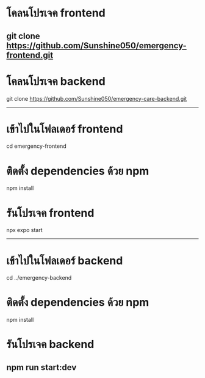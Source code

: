 # โคลนโปรเจค frontend
git clone https://github.com/Sunshine050/emergency-frontend.git
---------------------------------------------------------------------------

# โคลนโปรเจค backend
git clone https://github.com/Sunshine050/emergency-care-backend.git

---------------------------------------------------------------------------

# เข้าไปในโฟลเดอร์ frontend
cd emergency-frontend

# ติดตั้ง dependencies ด้วย npm
npm install

# รันโปรเจค frontend
npx expo start

---------------------------------------------------------------------------

# เข้าไปในโฟลเดอร์ backend
cd ../emergency-backend

# ติดตั้ง dependencies ด้วย npm
npm install

# รันโปรเจค backend
npm run start:dev
---------------------------------------------------------------------------

